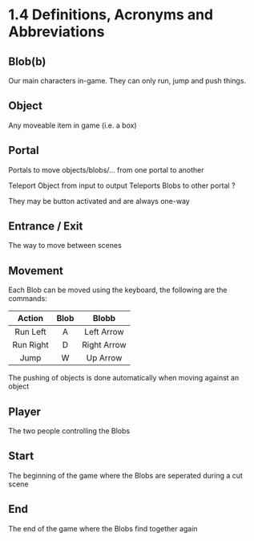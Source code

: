 # 1.4 Definitions, Acronyms and Abbreviations

## Blob(b)

Our main characters in-game. They can only run, jump and push things.

## Object

Any moveable item in game (i.e. a box)

## Portal

Portals to move objects/blobs/... from one portal to another

<tabs>
<tab title="Shape A">
Teleport Object from input to output
</tab>
<tab title="Shape B">
Teleports Blobs to other portal
</tab>
<tab title="Shape C">
?
</tab>
</tabs>

They may be button activated and are always one-way

## Entrance / Exit

The way to move between scenes

## Movement

Each Blob can be moved using the keyboard, the following are the commands:

|  Action   | Blob |    Blobb    |
|:---------:|:----:|:-----------:|
| Run Left  |  A   | Left Arrow  |
| Run Right |  D   | Right Arrow |
|   Jump    |  W   |  Up Arrow   |

The pushing of objects is done automatically when moving against an object

## Player

The two people controlling the Blobs

## Start

The beginning of the game where the Blobs are seperated during a cut scene

## End

The end of the game where the Blobs find together again